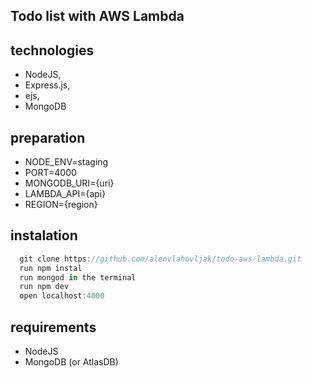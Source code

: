 ## Todo list with AWS Lambda

## technologies
* NodeJS,
* Express.js,
* ejs,
* MongoDB

## preparation
* NODE_ENV=staging
* PORT=4000
* MONGODB_URI={uri}
* LAMBDA_API={api}
* REGION={region}

## instalation
```node.js
  git clone https://github.com/alenvlahovljak/todo-aws-lambda.git
  run npm instal
  run mongod in the terminal
  run npm dev
  open localhost:4000
  ```
## requirements
  * NodeJS
  * MongoDB (or AtlasDB)
